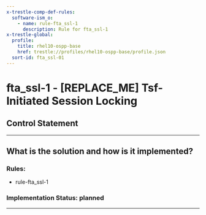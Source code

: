 ```yaml
---
x-trestle-comp-def-rules:
  software-ism_o:
    - name: rule-fta_ssl-1
      description: Rule for fta_ssl-1
x-trestle-global:
  profile:
    title: rhel10-ospp-base
    href: trestle://profiles/rhel10-ospp-base/profile.json
  sort-id: fta_ssl-01
---
```


# fta_ssl-1 - \[REPLACE_ME\] Tsf-Initiated Session Locking

## Control Statement

______________________________________________________________________

## What is the solution and how is it implemented?

<!-- For implementation status enter one of: implemented, partial, planned, alternative, not-applicable -->

<!-- Note that the list of rules under ### Rules: is read-only and changes will not be captured after assembly to JSON -->

<!-- Add control implementation description here for control: fta_ssl-1 -->

### Rules:

  - rule-fta_ssl-1

### Implementation Status: planned

______________________________________________________________________
